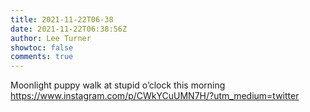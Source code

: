 ```yaml
---
title: 2021-11-22T06-38
date: 2021-11-22T06:38:56Z
author: Lee Turner
showtoc: false
comments: true
---
```


Moonlight puppy walk at stupid o’clock this morning https://www.instagram.com/p/CWkYCuUMN7H/?utm_medium=twitter

